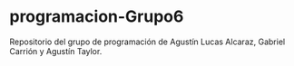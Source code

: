 # programacion-Grupo6
Repositorio del grupo de programación de Agustín Lucas Alcaraz, Gabriel Carrión y Agustín Taylor.
